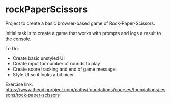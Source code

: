 # rockPaperScissors
Project to create a basic browser-based game of Rock-Paper-Scissors.

Initial task is to create a game that works with prompts and logs a result to the console.

To Do:
- Create basic unstyled UI
- Create input for number of rounds to play
- Create score tracking and end of game message
- Style UI so it looks a bit nicer

Exercise link: https://www.theodinproject.com/paths/foundations/courses/foundations/lessons/rock-paper-scissors
